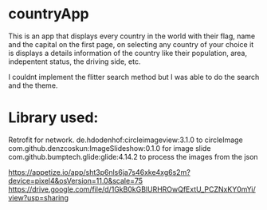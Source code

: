 ﻿# countryApp
This is an app that displays every country in the world with their flag, name and the capital on the first page, on selecting any country of your choice it is displays a details information of the country like their population, area, indepentent status, the driving side, etc.

I couldnt implement the flitter search method but I was able to do the search and the theme.

# Library used:
  Retrofit for network.
  de.hdodenhof:circleimageview:3.1.0 to circleImage
  com.github.denzcoskun:ImageSlideshow:0.1.0 for image slide
  com.github.bumptech.glide:glide:4.14.2 to process the images from the json

https://appetize.io/app/sht3p6nls6ja7s46xke4xg6s2m?device=pixel4&osVersion=11.0&scale=75
https://drive.google.com/file/d/1GkB0kGBlURHROwQfExtU_PCZNxKY0mYi/view?usp=sharing
